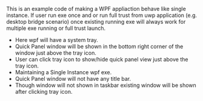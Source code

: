 This is an example code of making a WPF appliaction behave like single instance.
If user run exe once and or run full trust from uwp application (e.g. desktop bridge scenario) once
existing running exe will always work for multiple exe running or full trust launch.

* Here wpf will have a system tray.
* Quick Panel window will be shown in the bottom right corner of the window just above the tray icon.
* User can click tray icon to show/hide quick panel view just above the tray icon.
* Maintaining a Single Instance wpf exe.
* Quick Panel window will not have any title bar.
* Though window will not shown in taskbar existing window will be shown after clicking tray icon.

